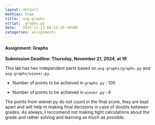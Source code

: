 ```yaml
---
layout: default
mathjax: true
title:  asg-graphs
script:  graphs.py
date:   2024-11-13 08:52:19 +0100
categories: assignments
---
```


#### Assignment: Graphs

**Submission Deadline: Thursday, November 21, 2024, at 19**

This lab has two independent parts based on `asg-graphs/graphs.py` and `asg-graphs/wiener.py`.



- Number of points to be achieved in `graphs.py` : 100

- Number of points to be achieved in `wiener.py` :   4



The points from wiener.py do not count in the final score, they are kept apart and will help in making final decisions in case of doubts between grades. As always, I reccomend not making tight calculations about the grade and rather solving and learning as much as possible.
